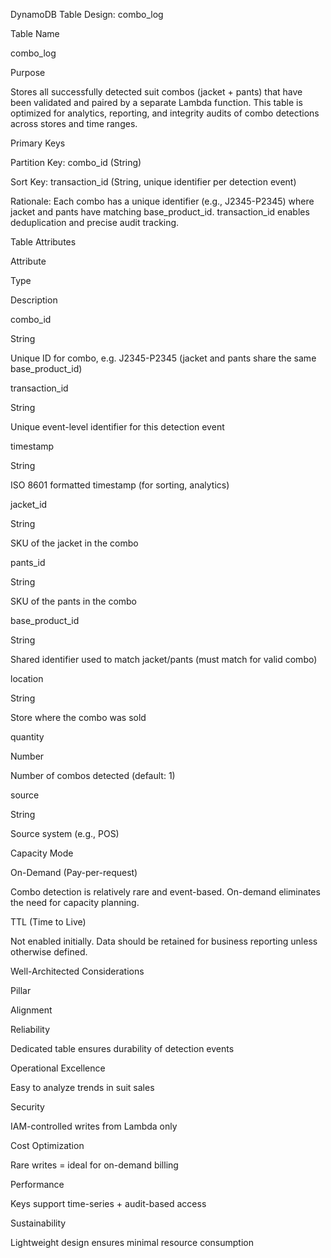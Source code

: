 DynamoDB Table Design: combo_log

Table Name

combo_log

Purpose

Stores all successfully detected suit combos (jacket + pants) that have been validated and paired by a separate Lambda function. This table is optimized for analytics, reporting, and integrity audits of combo detections across stores and time ranges.

Primary Keys

Partition Key: combo_id (String)

Sort Key: transaction_id (String, unique identifier per detection event)

Rationale: Each combo has a unique identifier (e.g., J2345-P2345) where jacket and pants have matching base_product_id. transaction_id enables deduplication and precise audit tracking.

Table Attributes

Attribute

Type

Description

combo_id

String

Unique ID for combo, e.g. J2345-P2345 (jacket and pants share the same base_product_id)

transaction_id

String

Unique event-level identifier for this detection event

timestamp

String

ISO 8601 formatted timestamp (for sorting, analytics)

jacket_id

String

SKU of the jacket in the combo

pants_id

String

SKU of the pants in the combo

base_product_id

String

Shared identifier used to match jacket/pants (must match for valid combo)

location

String

Store where the combo was sold

quantity

Number

Number of combos detected (default: 1)

source

String

Source system (e.g., POS)

Capacity Mode

On-Demand (Pay-per-request)

Combo detection is relatively rare and event-based. On-demand eliminates the need for capacity planning.

TTL (Time to Live)

Not enabled initially. Data should be retained for business reporting unless otherwise defined.

Well-Architected Considerations

Pillar

Alignment

Reliability

Dedicated table ensures durability of detection events

Operational Excellence

Easy to analyze trends in suit sales

Security

IAM-controlled writes from Lambda only

Cost Optimization

Rare writes = ideal for on-demand billing

Performance

Keys support time-series + audit-based access

Sustainability

Lightweight design ensures minimal resource consumption

